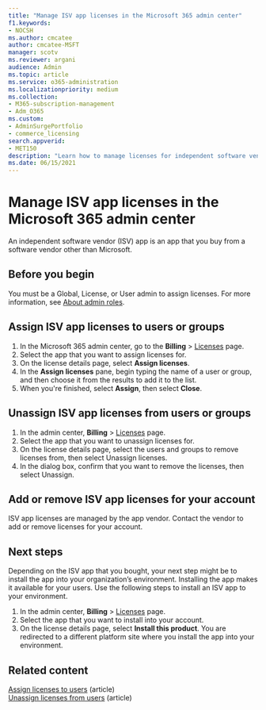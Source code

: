 ```yaml
---
title: "Manage ISV app licenses in the Microsoft 365 admin center"
f1.keywords:
- NOCSH
ms.author: cmcatee
author: cmcatee-MSFT
manager: scotv
ms.reviewer: argani
audience: Admin
ms.topic: article
ms.service: o365-administration
ms.localizationpriority: medium
ms.collection: 
- M365-subscription-management
- Adm_O365
ms.custom: 
- AdminSurgePortfolio
- commerce_licensing
search.appverid:
- MET150
description: "Learn how to manage licenses for independent software vendor (ISV) apps in the Microsoft 365 admin center."
ms.date: 06/15/2021
---
```


# Manage ISV app licenses in the Microsoft 365 admin center

An independent software vendor (ISV) app is an app that you buy from a software vendor other than Microsoft.

## Before you begin

You must be a Global, License, or User admin to assign licenses. For more information, see [About admin roles](../../admin/add-users/about-admin-roles.md).

## Assign ISV app licenses to users or groups

1. In the Microsoft 365 admin center, go to the **Billing** > <a href="https://go.microsoft.com/fwlink/p/?linkid=842264" target="_blank">Licenses</a> page.
2. Select the app that you want to assign licenses for.
3. On the license details page, select **Assign licenses**.
4. In the **Assign licenses** pane, begin typing the name of a user or group, and then choose it from the results to add it to the list.
5. When you're finished, select **Assign**, then select **Close**.

## Unassign ISV app licenses from users or groups

1. In the admin center, **Billing** > <a href="https://go.microsoft.com/fwlink/p/?linkid=842264" target="_blank">Licenses</a> page.
2. Select the app that you want to unassign licenses for.
3. On the license details page, select the users and groups to remove licenses from, then select Unassign licenses.
4. In the dialog box, confirm that you want to remove the licenses, then select Unassign.

## Add or remove ISV app licenses for your account

ISV app licenses are managed by the app vendor. Contact the vendor to add or remove licenses for your account.

## Next steps

Depending on the ISV app that you bought, your next step might be to install the app into your organization’s environment. Installing the app makes it available for your users. Use the following steps to install an ISV app to your environment.

1. In the admin center, **Billing** > <a href="https://go.microsoft.com/fwlink/p/?linkid=842264" target="_blank">Licenses</a> page.
2. Select the app that you want to install into your account.
3. On the license details page, select **Install this product**. You are redirected to a different platform site where you install the app into your environment.

## Related content

[Assign licenses to users](../../admin/manage/assign-licenses-to-users.md) (article) \
[Unassign licenses from users](../../admin/manage/remove-licenses-from-users.md) (article)
